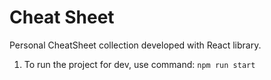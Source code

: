 # Cheat Sheet

Personal CheatSheet collection developed with React library.

1. To run the project for dev, use command: `npm run start`
